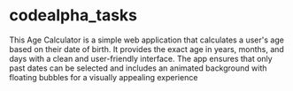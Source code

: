 # codealpha_tasks
This Age Calculator is a simple web application that calculates a user's age based on their date of birth. It provides the exact age in years, months, and days with a clean and user-friendly interface. The app ensures that only past dates can be selected and includes an animated background with floating bubbles for a visually appealing experience
